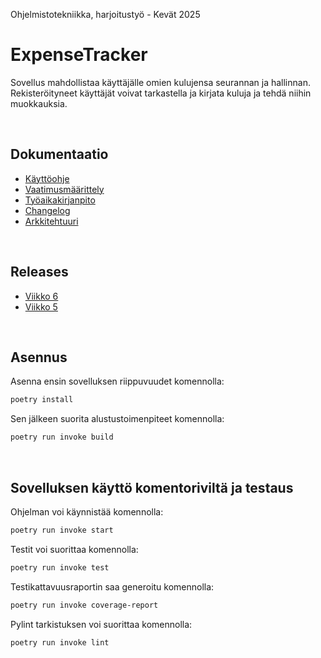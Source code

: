Ohjelmistotekniikka, harjoitustyö - Kevät 2025

# ExpenseTracker

Sovellus mahdollistaa käyttäjälle omien kulujensa seurannan ja hallinnan. Rekisteröityneet käyttäjät voivat tarkastella ja kirjata kuluja ja tehdä niihin muokkauksia.

<br/>

## Dokumentaatio

- [Käyttöohje](dokumentaatio/kayttoohje.md)
- [Vaatimusmäärittely](dokumentaatio/vaatimusmaarittely.md)
- [Työaikakirjanpito](dokumentaatio/tyoaikakirjanpito.md)
- [Changelog](dokumentaatio/changelog.md)
- [Arkkitehtuuri](dokumentaatio/arkkitehtuuri.md)

<br/>

## Releases
  - [Viikko 6](https://github.com/n1k1k/ot-harjoitustyo-2025/releases/tag/viikko6)
  - [Viikko 5](https://github.com/n1k1k/ot-harjoitustyo-2025/releases/tag/viikko5)

<br/>

## Asennus

Asenna ensin sovelluksen riippuvuudet komennolla:
 ```bash
 poetry install
 ```
   
Sen jälkeen suorita alustustoimenpiteet komennolla:
 ```bash
 poetry run invoke build
 ```

<br/>

## Sovelluksen käyttö komentoriviltä ja testaus

Ohjelman voi käynnistää komennolla:
```bash
poetry run invoke start
```

Testit voi suorittaa komennolla:
```bash
poetry run invoke test
```

Testikattavuusraportin saa generoitu komennolla:
```bash
poetry run invoke coverage-report
```

Pylint tarkistuksen voi suorittaa komennolla:
```bash
poetry run invoke lint
```


